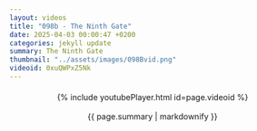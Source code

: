 ```yaml
---
layout: videos
title: "098b - The Ninth Gate"
date: 2025-04-03 00:00:47 +0200
categories: jekyll update
summary: The Ninth Gate
thumbnail: "../assets/images/098Bvid.png"
videoid: 0xuQWPxZ5Nk
---
```


<div style="text-align: center; margin-top: 20px;">
  {% include youtubePlayer.html id=page.videoid %}
  <p style="margin-top: 15px; font-size: 1.2em; color: #333;">
    <p>{{ page.summary | markdownify }}</p>
  </p>
</div>
